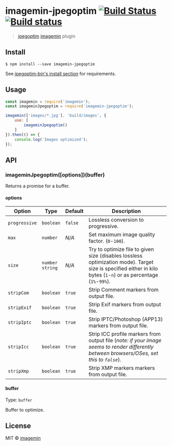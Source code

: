 # imagemin-jpegoptim [![Build Status](https://travis-ci.org/imagemin/imagemin-jpegoptim.svg?branch=master)](https://travis-ci.org/imagemin/imagemin-jpegoptim) [![Build status](https://ci.appveyor.com/api/projects/status/dd2mjdl1lhqjj6u7?svg=true)](https://ci.appveyor.com/project/ShinnosukeWatanabe/imagemin-jpegoptim)

> [jpegoptim](https://github.com/tjko/jpegoptim) [imagemin](https://github.com/imagemin/imagemin) plugin


## Install

```
$ npm install --save imagemin-jpegoptim
```

See [jpegoptim-bin's install section](https://github.com/imagemin/jpegoptim-bin#install) for requirements.


## Usage

```js
const imagemin = require('imagemin');
const imageminJpegoptim = require('imagemin-jpegoptim');

imagemin(['images/*.jpg'], 'build/images', {
	use: [
		imageminJpegoptim()
	]
}).then(() => {
	console.log('Images optimized');
});
```


## API

### imageminJpegoptim([options])(buffer)

Returns a promise for a buffer.

#### options

| Option | Type | Default | Description | 
| ------ | ---- | ------- | ----------- |
| `progressive` | `boolean` | `false` | Lossless conversion to progressive. |
| `max` | `number` | _N/A_ | Set maximum image quality factor. (`0`-`100`). |
| `size` | `number`<br>`string` | _N/A_ | Try to optimize file to given size (disables lossless optimization mode). Target size is specified either in kilo bytes (`1`-`n`) or as percentage (`1%`-`99%`). |
| `stripCom` | `boolean` | `true` | Strip Comment markers from output file. |
| `stripExif` | `boolean` | `true` | Strip Exif markers from output file. |
| `stripIptc` | `boolean` | `true` | Strip IPTC/Photoshop (APP13) markers from output file. |
| `stripIcc` | `boolean` | `true` | Strip ICC profile markers from output file (_note: if your image seems to render differently between browsers/OSes, set this to `false`_). |
| `stripXmp` | `boolean` | `true` | Strip XMP markers markers from output file. |


#### buffer

Type: `buffer`

Buffer to optimize.


## License

MIT © [imagemin](https://github.com/imagemin)
